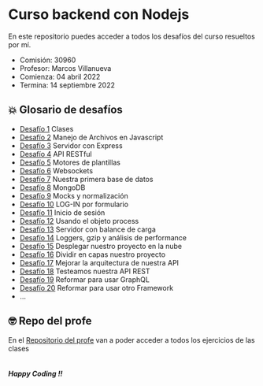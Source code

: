 # Curso backend con Nodejs

En este repositorio puedes acceder a todos los desafíos del curso resueltos por mí.

- Comisión: 30960
- Profesor: Marcos Villanueva
- Comienza: 04 abril 2022
- Termina: 14 septiembre 2022

## 💥 Glosario de desafíos

- [Desafío 1](./challenge1) Clases
- [Desafío 2](./challenge2) Manejo de Archivos en Javascript
- [Desafío 3](./challenge3) Servidor con Express
- [Desafío 4](./challenge4) API RESTful
- [Desafío 5](./challenge5) Motores de plantillas
- [Desafío 6](./challenge6) Websockets
- [Desafío 7](./challenge7) Nuestra primera base de datos
- [Desafío 8](./challenge8) MongoDB
- [Desafío 9](./challenge9) Mocks y normalización
- [Desafío 10](./challenge10/) LOG-IN por formulario
- [Desafío 11](./challenge11/) Inicio de sesión
- [Desafío 12](./challenge12/) Usando el objeto process
- [Desafío 13](./challenge13/) Servidor con balance de carga
- [Desafío 14](./challenge14/) Loggers, gzip y análisis de performance
- [Desafío 15](./challenge15/) Desplegar nuestro proyecto en la nube
- [Desafío 16](./challenge16/) Dividir en capas nuestro proyecto
- [Desafío 17](./challenge17/) Mejorar la arquitectura de nuestra API
- [Desafío 18](./challenge18/) Testeamos nuestra API REST
- [Desafío 19](./challenge19/) Reformar para usar GraphQL
- [Desafío 20](./challenge20nestjs/) Reformar para usar otro Framework
- ...

## 🤓 Repo del profe

En el [Repositorio del profe](https://github.com/marcosvillanueva9/backend-30960) van a poder acceder a todos los ejercicios de las clases
<br>
<br>
<br>
**_Happy Coding !!_**
